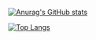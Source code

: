 [![Anurag's GitHub stats](https://github-readme-stats.vercel.app/api?username=youssef1129&show_icons=true&theme=tokyonight&border_radius=20)](https://github.com/anuraghazra/github-readme-stats)

[![Top Langs](https://github-readme-stats.vercel.app/api/top-langs/?username=youssef1129&layout=compact&theme=onedark&border_radius=20)](https://github.com/anuraghazra/github-readme-stats)